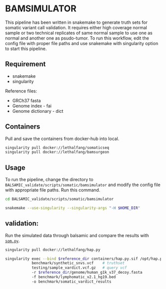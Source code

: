 # BAMSIMULATOR 

  This pipeline has been written in snakemake to generate truth sets for somatic variant call validation. It requires either high coverage normal sample or two technical replicates of same normal sample to use one as normal and another one as psudo-tumor. To run this workflow, edit the config file with proper file paths and use snakemake with singularity option to start this pipeline.

## Requirement

* snakemake
* singularity

Reference files:

* GRCh37 fasta
* Genome index - fai
* Genome dictionary - dict

## Containers

  Pull and save the containers from docker-hub into local.

```sh
singularity pull docker://lethalfang/somaticseq
singularity pull docker://lethalfang/bamsurgeon
```

## Usage
  
  To run the pipeline, change the directory to `BALSAMIC_validate/scripts/somatic/bamsimulator` and modify the config file with appropriate file paths. Run this command.

```sh
cd BALSAMIC_validate/scripts/somatic/bamsimulator

snakemake --use-singularity --singularity-args "-H $HOME_DIR"
```

## validation:

  Run the simulated data through balsamic and compare the results with [`som.py`](https://github.com/Illumina/hap.py/blob/master/doc/sompy.md). 

```sh
singularity pull docker://lethalfang/hap.py

singularity exec --bind $reference_dir containers/hap.py.sif /opt/hap.py/bin/som.py \
            benchmark/synthetic_snvs.vcf    # truthset
            testing/sample_vardict.vcf.gz   # query vcf
            -r $reference_dir/genome/human_g1k_v37_decoy.fasta 
            -f benchmark/lymphomatic_v2.1_hg19.bed  
            -o benchmark/somatic_vardict_results 
```
  

